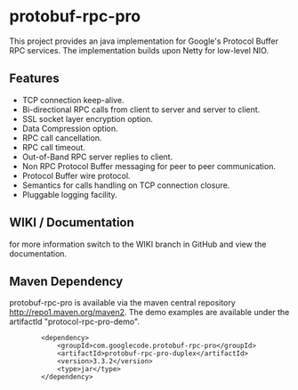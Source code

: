 # protobuf-rpc-pro

This project provides an java implementation for Google's Protocol Buffer RPC services. The implementation builds upon Netty for low-level NIO.

## Features ##

  * TCP connection keep-alive.
  * Bi-directional RPC calls from client to server and server to client.
  * SSL socket layer encryption option.
  * Data Compression option.
  * RPC call cancellation.
  * RPC call timeout.
  * Out-of-Band RPC server replies to client.
  * Non RPC Protocol Buffer messaging for peer to peer communication.
  * Protocol Buffer wire protocol.
  * Semantics for calls handling on TCP connection closure.
  * Pluggable logging facility.


## WIKI / Documentation ##

for more information switch to the WIKI branch in GitHub and view the documentation.

## Maven Dependency ##

protobuf-rpc-pro is available via the maven central repository http://repo1.maven.org/maven2. The demo examples are available under the artifactId "protocol-rpc-pro-demo".

```
		<dependency>
			<groupId>com.googlecode.protobuf-rpc-pro</groupId>
			<artifactId>protobuf-rpc-pro-duplex</artifactId>
			<version>3.3.2</version>
			<type>jar</type>
		</dependency>
```

